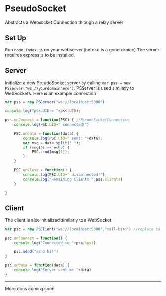 PseudoSocket
============

Abstracts a Websocket Connection through a relay server


**Set Up**
------------

Run `node index.js` on your webserver (heroku is a good choice)
The server requires express.js to be installed.


**Server**
------------

Initialize a new PseudoSocket server by calling `var pss = new PSServer("ws://yourdomainhere")`.
PSServer is used similarly to WebSockets. Here is an example connection

```javascript
var pss = new PSServer("ws://localhost:5000")

console.log("pss.UID = "+pss.UID);

pss.onConnect = function(PSC) { //PseudoSocketConnection
	console.log(PSC.UID+" connected!")

	PSC.onData = function(data) {
		console.log(PSC.UID+" sent: "+data);
		var msg = data.split(" ");
		if (msg[0] == echo) {
			PSC.send(msg[1]);
		}
	}

	PSC.onClose = function() {
		console.log(PSC.UID+" disconnected!");
		console.log("Remaining Clients ",pss.clients)
	}

}
```

**Client**
------------

The client is also initialized similarly to a WebSocket

```javascript
var psc = new PSClient("ws://localhost:5000","tall-bird") //replace tall-bird with the UID of the server;

psc.onConnect = function() {
	console.log("Connected to "+psc.host)

	psc.send("echo hi!")
}

psc.onData = function(data) {
	console.log("Server sent me "+data)
}
```

-----------

More docs coming soon

